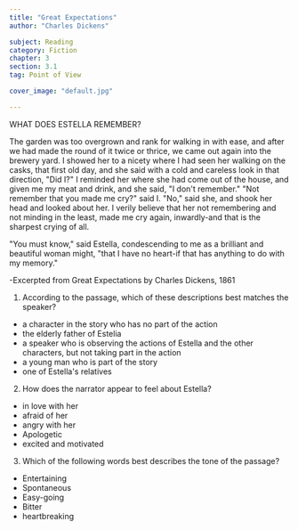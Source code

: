 ```yaml
---
title: "Great Expectations"
author: "Charles Dickens"

subject: Reading
category: Fiction
chapter: 3
section: 3.1
tag: Point of View

cover_image: "default.jpg"

---
```

WHAT DOES ESTELLA REMEMBER?

The garden was too overgrown and rank for walking in with ease, and after we had made the round of it twice or thrice, we came out again into the brewery yard. I showed her to a nicety where I had seen her walking on the casks, that first old day, and she said with a cold and careless look in that direction, "Did I?" I reminded her where she had come out of the house, and given me my meat and drink, and she said, "I don't remember." "Not remember that you made me cry?" said I. "No," said she, and shook her head and looked about her. I verily believe that her not remembering and not minding in the least, made me cry again, inwardly-and that is the sharpest crying of all.

"You must know," said Estella, condescending to me as a brilliant and beautiful woman might, "that I have no heart-if that has anything to do with my memory."

-Excerpted from Great Expectations by Charles Dickens, 1861

  1.  According to the passage, which of these descriptions best matches the speaker?

  * a character in the story who has no part of the action
  * the elderly father of Estelia
  * a speaker who is observing the actions of Estella and the other characters, but not taking part in the action
  * a young man who is part of the story
  * one of Estella's relatives

  2.  How does the narrator appear to feel about Estella?

  * in love with her
  * afraid of her
  * angry with her
  * Apologetic
  * excited and motivated

  3.  Which of the following words best describes the tone of the passage?

  * Entertaining
  * Spontaneous
  * Easy-going
  * Bitter
  * heartbreaking

